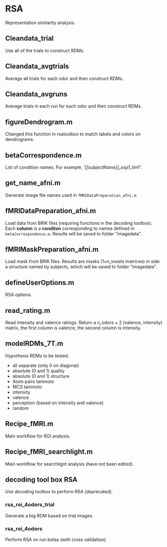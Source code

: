 # RSA
Representation similarity analysis.

## Cleandata_trial
Use all of the trials to construct RDMs.

## Cleandata_avgtrials
Average all trials for each odor and then construct RDMs.

## Cleandata_avgruns
Average trials in each run for each odor and then construct RDMs.

## figureDendrogram.m
Changed this function in rsatoolbox to match labels and colors on dendrograms.

## betaCorrespondence.m
List of condition names. For example, *'[[subjectName]]_exp1_lim1'*.

## get_name_afni.m
Generate image file names used in `fMRIDataPreparation_afni.m`.

## fMRIDataPreparation_afni.m
Load data from BRIK files (requiring functions in the decoding toolbox). Each **column** is a **conditon** corresponding to names defined in `betaCorrespondence.m`. Results will be saved to folder "imagedata".

## fMRIMaskPreparation_afni.m
Load mask from BRIK files. Results are masks (1×n_voxels matrices) in side a structure named by subjects, which will be saved to folder "imagedata".

## defineUserOptions.m
RSA options.

## read_rating.m
Read intensity and valence ratings. Return a n_odors × 2 (valence, intensity) matrix, the first column is valence, the second column is intensity.

## modelRDMs_7T.m
Hypothesis RDMs to be tested.
* all separate (only 0 on diagonal)
* absolute (0 and 1) quality
* absolute (0 and 1) structure
* Atom pairs tanimoto
* MCS tanimoto
* intensity
* valence
* perception (based on intensity and valence)
* random

## Recipe_fMRI.m
Main workflow for ROI analysis.

## Recipe_fMRI_searchlight.m
Main workflow for searchlignt analysis (have not been edited).

## decoding tool box RSA
Use decoding toolbox to perform RSA (deprecated).

### rsa_roi_4odors_trial
Generate a big RDM based on trial images.

### rsa_roi_4odors
Perform RSA on run betas (with cross validation).